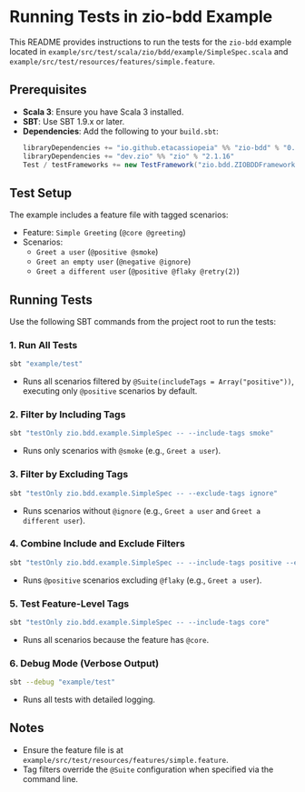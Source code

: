 # Running Tests in zio-bdd Example

This README provides instructions to run the tests for the `zio-bdd` example located in `example/src/test/scala/zio/bdd/example/SimpleSpec.scala` and `example/src/test/resources/features/simple.feature`.

## Prerequisites

- **Scala 3**: Ensure you have Scala 3 installed.
- **SBT**: Use SBT 1.9.x or later.
- **Dependencies**: Add the following to your `build.sbt`:
  ```scala
  libraryDependencies += "io.github.etacassiopeia" %% "zio-bdd" % "0.1.0" % Test
  libraryDependencies += "dev.zio" %% "zio" % "2.1.16"
  Test / testFrameworks += new TestFramework("zio.bdd.ZIOBDDFramework")
  ```

## Test Setup

The example includes a feature file with tagged scenarios:
- Feature: `Simple Greeting` (`@core @greeting`)
- Scenarios:
    - `Greet a user` (`@positive @smoke`)
    - `Greet an empty user` (`@negative @ignore`)
    - `Greet a different user` (`@positive @flaky @retry(2)`)

## Running Tests

Use the following SBT commands from the project root to run the tests:

### 1. Run All Tests
```bash
sbt "example/test"
```
- Runs all scenarios filtered by `@Suite(includeTags = Array("positive"))`, executing only `@positive` scenarios by default.

### 2. Filter by Including Tags
```bash
sbt "testOnly zio.bdd.example.SimpleSpec -- --include-tags smoke"
```
- Runs only scenarios with `@smoke` (e.g., `Greet a user`).

### 3. Filter by Excluding Tags
```bash
sbt "testOnly zio.bdd.example.SimpleSpec -- --exclude-tags ignore"
```
- Runs scenarios without `@ignore` (e.g., `Greet a user` and `Greet a different user`).

### 4. Combine Include and Exclude Filters
```bash
sbt "testOnly zio.bdd.example.SimpleSpec -- --include-tags positive --exclude-tags flaky"
```
- Runs `@positive` scenarios excluding `@flaky` (e.g., `Greet a user`).

### 5. Test Feature-Level Tags
```bash
sbt "testOnly zio.bdd.example.SimpleSpec -- --include-tags core"
```
- Runs all scenarios because the feature has `@core`.

### 6. Debug Mode (Verbose Output)
```bash
sbt --debug "example/test"
```
- Runs all tests with detailed logging.

## Notes
- Ensure the feature file is at `example/src/test/resources/features/simple.feature`.
- Tag filters override the `@Suite` configuration when specified via the command line.
